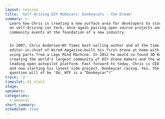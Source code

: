 ```yaml
---
layout: session
title: 'Self-driving DIY Robocars: Donkeycars - the Dream'
summary: >-
  Learn how Chris is creating a new surface area for developers to start working
  on self-driving car tech, once again pairing open source projects and
  community events at the foundation of a new industry. 


  In 2007, Chris Anderson—NY Times best-selling author and at the time the
  editor-in-chief of Wired magazine—built his first drone at home with his kids
  using parts from a Lego Mind Machine. In 2012 he would co-found 3D Robotics,
  creating the world's largest community of DIY drone makers and the world’s
  leading open autopilot platform. Fast forward to today, Chris is CEO of 3DR,
  and now starting his latest side project, Donkeycar racing. Yes, the opening
  question will of be ‘Ok, WTF is a “Donkeycar”?’
track: '2'
timeslot: d1_slot2
stage:
speakers:
categories:
  - General
short_summary: 
scheduled: true
---
```


